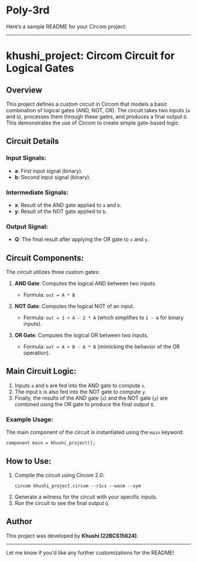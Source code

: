 # Poly-3rd
Here’s a sample README for your Circom project:

---

# khushi_project: Circom Circuit for Logical Gates

## Overview

This project defines a custom circuit in Circom that models a basic combination of logical gates (AND, NOT, OR). The circuit takes two inputs (`a` and `b`), processes them through these gates, and produces a final output `Q`. This demonstrates the use of Circom to create simple gate-based logic.

## Circuit Details

### Input Signals:
- **a**: First input signal (binary).
- **b**: Second input signal (binary).

### Intermediate Signals:
- **x**: Result of the AND gate applied to `a` and `b`.
- **y**: Result of the NOT gate applied to `b`.

### Output Signal:
- **Q**: The final result after applying the OR gate to `x` and `y`.

## Circuit Components:
The circuit utilizes three custom gates: 
1. **AND Gate**: Computes the logical AND between two inputs.
   - Formula: `out = A * B`
   
2. **NOT Gate**: Computes the logical NOT of an input.
   - Formula: `out = 1 + A - 2 * A` (which simplifies to `1 - A` for binary inputs).
   
3. **OR Gate**: Computes the logical OR between two inputs.
   - Formula: `out = A + B - A * B` (mimicking the behavior of the OR operation).

## Main Circuit Logic:
1. Inputs `a` and `b` are fed into the AND gate to compute `x`.
2. The input `b` is also fed into the NOT gate to compute `y`.
3. Finally, the results of the AND gate (`x`) and the NOT gate (`y`) are combined using the OR gate to produce the final output `Q`.

### Example Usage:
The main component of the circuit is instantiated using the `main` keyword:
```circom
component main = khushi_project();
```

## How to Use:
1. Compile the circuit using Circom 2.0:
   ```
   circom khushi_project.circom --r1cs --wasm --sym
   ```
2. Generate a witness for the circuit with your specific inputs.
3. Run the circuit to see the final output `Q`.

## Author
This project was developed by **Khushi (22BCS15624)**.

---

Let me know if you'd like any further customizations for the README!

